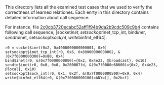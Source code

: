 This directory lists all the examined test cases that we used to verify the correctness of learned relationes.
Each enrty in this directory contains detailed information about call sequence.

For instance, file [2c0cb3720ecabc52aff1f94b9da2b9cdc509c9b4](./2c0cb3720ecabc52aff1f94b9da2b9cdc509c9b4) contains following call sequence, 
[socket$inet, setsockopt$inet_tcp_int, bind$inet, sendto$inet, setsockopt$sock_int, write$binfmt_elf64].

```
r0 = socket$inet(0x2, 0x4000000000000001, 0x0)
setsockopt$inet_tcp_int(r0, 0x6, 0x80000000000002, &(0x7f0000000300)=0x80, 0x4)
bind$inet(r0, &(0x7f0000000000)={0x2, 0x4e23, @broadcast}, 0x10)
sendto$inet(r0, 0x0, 0x0, 0x200007fd, &(0x7f0000e68000)={0x2, 0x4e23, @local}, 0x10)
setsockopt$sock_int(r0, 0x1, 0x2f, &(0x7f0000000500)=0x9, 0x4)
write$binfmt_elf64(r0, &(0x7f0000000100)=ANY=[], 0x2bcf)
```